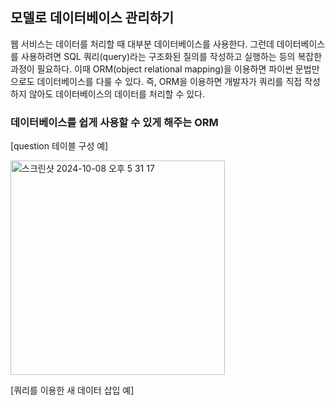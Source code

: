 ## 모델로 데이터베이스 관리하기
웹 서비스는 데이터를 처리할 때 대부분 데이터베이스를 사용한다. 그런데 데이터베이스를 사용하려면 SQL 쿼리(query)라는 구조화된 질의를 작성하고 실행하는 등의 복잡한 과정이 필요하다. 이때 ORM(object relational mapping)을 이용하면 파이썬 문법만으로도 데이터베이스를 다룰 수 있다. 즉, ORM을 이용하면 개발자가 쿼리를 직접 작성하지 않아도 데이터베이스의 데이터를 처리할 수 있다.

### 데이터베이스를 쉽게 사용할 수 있게 해주는 ORM
[question 테이블 구성 예]

<img width="343" alt="스크린샷 2024-10-08 오후 5 31 17" src="https://github.com/user-attachments/assets/fcb5b243-2863-41bb-9d6e-be5361ba3bd7">

[쿼리를 이용한 새 데이터 삽입 예]



